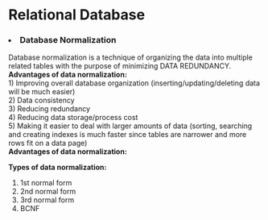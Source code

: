 <h1>Relational Database</h1>
<h3><li>Database Normalization</li></h3>
<p>
Database normalization is a technique of organizing the data into multiple related tables with the purpose of minimizing DATA REDUNDANCY.<br>
<strong> Advantages of data normalization: </strong><br>
1) Improving overall database organization (inserting/updating/deleting data will be much easier)<br>
2) Data consistency<br>
3) Reducing redundancy<br>
4) Reducing data storage/process cost<br>
5) Making it easier to deal with larger amounts of data (sorting, searching and creating indexes is much faster since tables are narrower and more rows fit on a data page)<br>
<strong> Advantages of data normalization: </strong><br>

<strong> Types of data normalization: </strong><br>
1) 1st normal form
2) 2nd normal form
3) 3rd normal form
4) BCNF
</p>